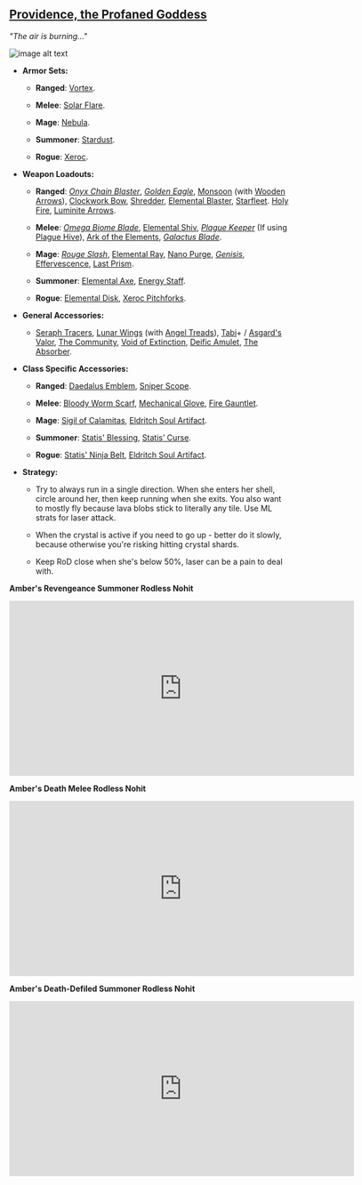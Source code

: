 ## [Providence, the Profaned Goddess](https://calamitymod.gamepedia.com/Providence,_the_Profaned_Goddess)

*"The air is burning…"*

![image alt text](../public/BMbpD6rCZ1qoniF20u7H2A_img_63.png)

* **Armor Sets:**

    * **Ranged**: [Vortex](https://terraria.gamepedia.com/Vortex_armor).

    * **Melee**: [Solar Flare](https://terraria.gamepedia.com/Solar_Flare_armor).

    * **Mage**: [Nebula](https://terraria.gamepedia.com/Nebula_armor).

    * **Summoner**: [Stardust](https://terraria.gamepedia.com/Stardust_armor).

    * **Rogue**: [Xeroc](https://calamitymod.gamepedia.com/Xeroc_armor).

* **Weapon Loadouts:**

    * **Ranged**: [*Onyx Chain Blaster*](https://calamitymod.gamepedia.com/Onyx_Chain_Blaster), [*Golden Eagle*](https://calamitymod.gamepedia.com/Golden_Eagle), [Monsoon](https://calamitymod.gamepedia.com/Monsoon) (with [Wooden Arrows](https://terraria.gamepedia.com/Wooden_Arrow)), [Clockwork Bow](https://calamitymod.gamepedia.com/Clockwork_Bow), [Shredder](https://calamitymod.gamepedia.com/Shredder), [Elemental Blaster](https://calamitymod.gamepedia.com/Elemental_Blaster), [Starfleet](https://calamitymod.gamepedia.com/Starfleet). [Holy Fire](https://calamitymod.gamepedia.com/Holy_Fire_Bullet), [Luminite Arrows](https://terraria.gamepedia.com/Luminite_Arrow).

    * **Melee**: [*Omega Biome Blade*](https://calamitymod.gamepedia.com/Omega_Biome_Blade), [Elemental Shiv](https://calamitymod.gamepedia.com/Elemental_Shiv), [*Plague Keeper*](https://calamitymod.gamepedia.com/Plague_Keeper) (If using [Plague Hive](https://calamitymod.gamepedia.com/Plague_Hive)), [Ark of the Elements](https://calamitymod.gamepedia.com/Ark_of_the_Elements), [*Galactus Blade*](https://calamitymod.gamepedia.com/Galactus_Blade).

    * **Mage**: [*Rouge Slash*](https://calamitymod.gamepedia.com/Rouge_Slash), [Elemental Ray](https://calamitymod.gamepedia.com/Elemental_Ray), [Nano Purge](https://calamitymod.gamepedia.com/Nano_Purge), [*Genisis*](https://calamitymod.gamepedia.com/Genisis), [Effervescence](https://calamitymod.gamepedia.com/Effervescence), [Last Prism](https://terraria.gamepedia.com/Last_Prism).

    * **Summoner**: [Elemental Axe](https://calamitymod.gamepedia.com/Elemental_Axe), [Energy Staff](https://calamitymod.gamepedia.com/Energy_Staff).

    * **Rogue**: [Elemental Disk](https://calamitymod.gamepedia.com/Elemental_Disk), [Xeroc Pitchforks](https://calamitymod.gamepedia.com/Xeroc_Pitchfork).

* **General Accessories:**

    * [Seraph Tracers](https://calamitymod.gamepedia.com/Seraph_Tracers), [Lunar Wings](https://terraria.gamepedia.com/Wings) (with [Angel Treads](https://calamitymod.gamepedia.com/Angel_Treads)), [Tabi](https://terraria.gamepedia.com/Tabi)+ / [Asgard's Valor](https://calamitymod.gamepedia.com/Asgard%27s_Valor), [The Community](https://calamitymod.gamepedia.com/The_Community), [Void of Extinction](https://calamitymod.gamepedia.com/Void_of_Extinction), [Deific Amulet](https://calamitymod.gamepedia.com/Deific_Amulet), [The Absorber](https://calamitymod.gamepedia.com/The_Absorber).

* **Class Specific Accessories:**

    * **Ranged**: [Daedalus Emblem](https://calamitymod.gamepedia.com/Daedalus_Emblem), [Sniper Scope](https://terraria.gamepedia.com/Sniper_Scope).

    * **Melee**: [Bloody Worm Scarf](https://calamitymod.gamepedia.com/Bloody_Worm_Scarf), [Mechanical Glove](https://terraria.gamepedia.com/Mechanical_Glove), [Fire Gauntlet](https://terraria.gamepedia.com/Fire_Gauntlet).

    * **Mage**: [Sigil of Calamitas](https://calamitymod.gamepedia.com/Sigil_of_Calamitas), [Eldritch Soul Artifact](https://calamitymod.gamepedia.com/Eldritch_Soul_Artifact).
      
    * **Summoner**: [Statis' Blessing](https://calamitymod.gamepedia.com/Statis%27_Blessing), [Statis’ Curse](https://calamitymod.gamepedia.com/Statis%27_Curse).
      
    * **Rogue**: [Statis' Ninja Belt](https://calamitymod.gamepedia.com/Statis%27_Ninja_Belt), [Eldritch Soul Artifact](https://calamitymod.gamepedia.com/Eldritch_Soul_Artifact).

* **Strategy:**

    * Try to always run in a single direction. When she enters her shell, circle around her, then keep running when she exits. You also want to mostly fly because lava blobs stick to literally any tile. Use ML strats for laser attack.
    
    * When the crystal is active if you need to go up - better do it slowly, because otherwise you're risking hitting crystal shards.
    
    * Keep RoD close when she's below 50%, laser can be a pain to deal with.
    
**Amber's Revengeance Summoner Rodless Nohit**

<div align="center">
    <iframe width="620" height="315"
        src="https://www.youtube.com/embed/K4080UHDcyA" frameborder="0" allowfullscreen>
    </iframe>
</div>
    
**Amber's Death Melee Rodless Nohit**

<div align="center">
    <iframe width="620" height="315"
        src="https://www.youtube.com/embed/eWb1GyZ_DIc" frameborder="0" allowfullscreen>
    </iframe>
</div>

**Amber's Death-Defiled Summoner Rodless Nohit**

<div align="center">
    <iframe width="620" height="315"
        src="https://www.youtube.com/embed/YIUTvvQBc14" frameborder="0" allowfullscreen>
    </iframe>
</div>
